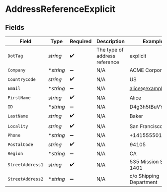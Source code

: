 # AddressReferenceExplicit


## Fields

| Field                         | Type                          | Required                      | Description                   | Example                       |
| ----------------------------- | ----------------------------- | ----------------------------- | ----------------------------- | ----------------------------- |
| `DotTag`                      | *string*                      | :heavy_check_mark:            | The type of address reference | explicit                      |
| `Company`                     | **string*                     | :heavy_minus_sign:            | N/A                           | ACME Corporation              |
| `CountryCode`                 | *string*                      | :heavy_check_mark:            | N/A                           | US                            |
| `Email`                       | **string*                     | :heavy_minus_sign:            | N/A                           | alice@example.com             |
| `FirstName`                   | *string*                      | :heavy_check_mark:            | N/A                           | Alice                         |
| `ID`                          | **string*                     | :heavy_minus_sign:            | N/A                           | D4g3h5tBuVYK9                 |
| `LastName`                    | *string*                      | :heavy_check_mark:            | N/A                           | Baker                         |
| `Locality`                    | *string*                      | :heavy_check_mark:            | N/A                           | San Francisco                 |
| `Phone`                       | **string*                     | :heavy_minus_sign:            | N/A                           | +14155550199                  |
| `PostalCode`                  | *string*                      | :heavy_check_mark:            | N/A                           | 94105                         |
| `Region`                      | **string*                     | :heavy_minus_sign:            | N/A                           | CA                            |
| `StreetAddress1`              | *string*                      | :heavy_check_mark:            | N/A                           | 535 Mission St, Ste 1401      |
| `StreetAddress2`              | **string*                     | :heavy_minus_sign:            | N/A                           | c/o Shipping Department       |